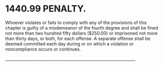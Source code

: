 1440.99 PENALTY.
================

Whoever violates or fails to comply with any of the provisions of this
chapter is guilty of a misdemeanor of the fourth degree and shall be
fined not more than two hundred fifty dollars ($250.00) or imprisoned
not more than thirty days, or both, for each offense. A separate offense
shall be deemed committed each day during or on which a violation or
noncompliance occurs or continues.

\_\_\_\_\_\_\_\_\_\_\_\_\_\_\_\_\_\_\_\_\_\_\_\_\_\_\_\_\_\_\_\_\_\_\_\_\_\_\_\_\_\_\_\_\_\_\_\_\_\_\_\_\_\_\_\_\_\_\_\_\_\_\_\_\_
